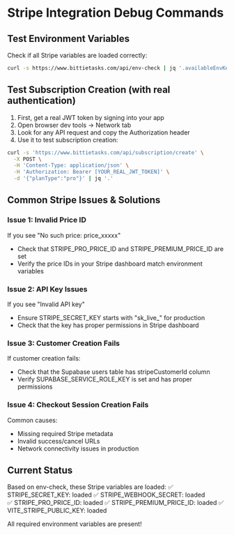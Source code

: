 # Stripe Integration Debug Commands

## Test Environment Variables
Check if all Stripe variables are loaded correctly:
```bash
curl -s https://www.bittietasks.com/api/env-check | jq '.availableEnvKeys'
```

## Test Subscription Creation (with real authentication)
1. First, get a real JWT token by signing into your app
2. Open browser dev tools → Network tab
3. Look for any API request and copy the Authorization header
4. Use it to test subscription creation:

```bash
curl -s 'https://www.bittietasks.com/api/subscription/create' \
  -X POST \
  -H 'Content-Type: application/json' \
  -H 'Authorization: Bearer [YOUR_REAL_JWT_TOKEN]' \
  -d '{"planType":"pro"}' | jq '.'
```

## Common Stripe Issues & Solutions

### Issue 1: Invalid Price ID
If you see "No such price: price_xxxxx"
- Check that STRIPE_PRO_PRICE_ID and STRIPE_PREMIUM_PRICE_ID are set
- Verify the price IDs in your Stripe dashboard match environment variables

### Issue 2: API Key Issues  
If you see "Invalid API key"
- Ensure STRIPE_SECRET_KEY starts with "sk_live_" for production
- Check that the key has proper permissions in Stripe dashboard

### Issue 3: Customer Creation Fails
If customer creation fails:
- Check that the Supabase users table has stripeCustomerId column
- Verify SUPABASE_SERVICE_ROLE_KEY is set and has proper permissions

### Issue 4: Checkout Session Creation Fails
Common causes:
- Missing required Stripe metadata
- Invalid success/cancel URLs
- Network connectivity issues in production

## Current Status
Based on env-check, these Stripe variables are loaded:
✅ STRIPE_SECRET_KEY: loaded
✅ STRIPE_WEBHOOK_SECRET: loaded  
✅ STRIPE_PRO_PRICE_ID: loaded
✅ STRIPE_PREMIUM_PRICE_ID: loaded
✅ VITE_STRIPE_PUBLIC_KEY: loaded

All required environment variables are present!